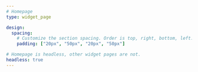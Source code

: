 ```yaml
---
# Homepage
type: widget_page

design:
  spacing:
    # Customize the section spacing. Order is top, right, bottom, left.
    padding: ["20px", "50px", "20px", "50px"]

# Homepage is headless, other widget pages are not.
headless: true
---
```

